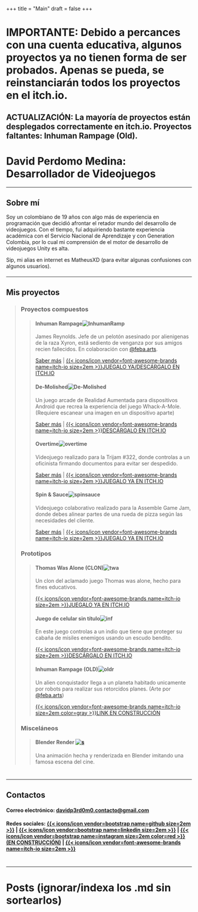 +++
title = "Main"
draft = false
+++
# IMPORTANTE: Debido a percances con una cuenta educativa, algunos proyectos ya no tienen forma de ser probados. Apenas se pueda, se reinstanciarán todos los proyectos en el itch.io.
## ACTUALIZACIÓN: La mayoría de proyectos están desplegados correctamente en itch.io. Proyectos faltantes: Inhuman Rampage (Old).
# David Perdomo Medina: Desarrollador de Videojuegos
---------------------------
## Sobre mí
Soy un colombiano de 19 años con algo más de experiencia en programación que decidió afrontar el retador mundo del desarrollo de videojuegos. Con el tiempo, fuí adquiriendo bastante experiencia académica con el Servicio Nacional de Aprendizaje y con Generation Colombia, por lo cual mi comprensión de el motor de desarrollo de videojuegos Unity es alta.

Sip, mi alias en internet es MatheusXD (para evitar algunas confusiones con algunos usuarios).
####
---------------------------
## Mis proyectos
> ### Proyectos compuestos
>
>> #### Inhuman Rampage![InhumanRamp](images/ir.png)
>> James Reynolds. Jefe de un pelotón asesinado por alienigenas de la raza Xyron, está sediento de venganza por sus amigos recien fallecidos. En colaboración con [@feba.arts](https://www.instagram.com/feba.arts/).
>>
>>[Saber más](port/inhuman/) | [{{< icons/icon vendor=font-awesome-brands name=itch-io size=2em >}}JUEGALO YA/DESCÁRGALO EN ITCH.IO](https://matheusxde.itch.io/inhuman-rampage)
>>
>> #### De-Molished![De-Molished](images/moles.png 'mole')
>> Un juego arcade de Realidad Aumentada para dispositivos Android que recrea la experiencia del juego Whack-A-Mole. (Requiere escanear una imagen en un dispositivo aparte)
>>
>>[Saber más](port/demolished/) | [{{< icons/icon vendor=font-awesome-brands name=itch-io size=2em >}}DESCÁRGALO EN ITCH.IO](https://matheusxde.itch.io/de-molished)
>>
>> #### Overtime![overtime](images/ot.png)
>> Videojuego realizado para la Trijam #322, donde controlas a un oficinista firmando documentos para evitar ser despedido.
>>
>>[Saber más](port/overtime/) | [{{< icons/icon vendor=font-awesome-brands name=itch-io size=2em >}}JUEGALO YA EN ITCH.IO](https://matheusxde.itch.io/overtime) 
>>
>> #### Spin & Sauce![spinsauce](images/spin.png)
>> Videojuego colaborativo realizado para la Assemble Game Jam, donde debes alinear partes de una rueda de pizza según las necesidades del cliente.
>>
>>[Saber más](port/spinsauce/) | [{{< icons/icon vendor=font-awesome-brands name=itch-io size=2em >}}JUEGALO YA EN ITCH.IO](https://vmike80.itch.io/spinsauce) 
>
> ### Prototipos
>> #### Thomas Was Alone (CLON)![twa](images/twa.png)
>> Un clon del aclamado juego Thomas was alone, hecho para fines educativos.
>>
>>[{{< icons/icon vendor=font-awesome-brands name=itch-io size=2em >}}JUEGALO YA EN ITCH.IO](https://matheusxde.itch.io/not-thomas-was-alone) 
>>
>> #### Juego de celular sin título![inf](images/ind.png)
>> En este juego controlas a un indio que tiene que proteger su cabaña de misiles enemigos usando un escudo bendito.
>>
>>[{{< icons/icon vendor=font-awesome-brands name=itch-io size=2em >}}DESCÁRGALO EN ITCH.IO](https://matheusxde.itch.io/de-molished)
>>
>> #### Inhuman Rampage (OLD)![oldr](images/oldir.png)
>>Un alien conquistador llega a un planeta habitado unicamente por robots para realizar sus retorcidos planes. (Arte por [@feba.arts](https://www.instagram.com/feba.arts/))
>>
>> [{{< icons/icon vendor=font-awesome-brands name=itch-io size=2em color=gray >}}LINK EN CONSTRUCCIÓN]() 
>
> ### Misceláneos
>>#### Blender Render [![s](https://markdown-videos-api.jorgenkh.no/url?url=https%3A%2F%2Fyoutu.be%2FNH--nnL52kk)](https://youtu.be/NH--nnL52kk)
>>Una animación hecha y renderizada en Blender imitando una famosa escena del cine.
# 
---------------------------
## Contactos
#### Correo electrónico: davidp3rd0m0.contacto@gmail.com
#### Redes sociales: [{{< icons/icon vendor=bootstrap name=github size=2em >}}](https://github.com/MatheusXDe) | [{{< icons/icon vendor=bootstrap name=linkedin size=2em >}}](https://www.linkedin.com/in/david-perdomo-medina-video-game-developer/) | [{{< icons/icon vendor=bootstrap name=instagram size=2em color=red >}} (EN CONSTRUCCIÓN)](https://www.instagram.com/dpm_worx?igsh=a3lxdnRmNHQ0NzI2) | [{{< icons/icon vendor=font-awesome-brands name=itch-io size=2em >}}](https://matheusxde.itch.io/)
# 
---------------------------
# Posts (ignorar/indexa los .md sin sortearlos)